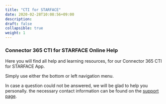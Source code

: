 ```yaml
---
title: "CTI for STARFACE"
date: 2020-02-28T10:08:56+09:00
description: 
draft: false
collapsible: true
weight: 1
---
```

### Connector 365 CTI for STARFACE Online Help

Here you will find all help and learning resources, for our Connector 365 CTI for STARFACE App.

Simply use either the bottom or left navigation menu.

In case a question could not be answered, we will be glad to help you personally. the necessary contact information can be found on the [support page](/en-us/apps/cti-for-starface/help-support/).